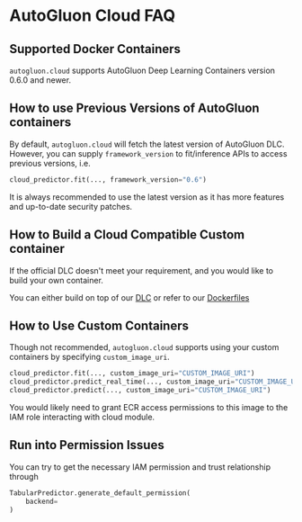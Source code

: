 # AutoGluon Cloud FAQ

## Supported Docker Containers
`autogluon.cloud` supports AutoGluon Deep Learning Containers version 0.6.0 and newer.

## How to use Previous Versions of AutoGluon containers
By default, `autogluon.cloud` will fetch the latest version of AutoGluon DLC. However, you can supply `framework_version` to fit/inference APIs to access previous versions, i.e.
```python
cloud_predictor.fit(..., framework_version="0.6")
```
It is always recommended to use the latest version as it has more features and up-to-date security patches.


## How to Build a Cloud Compatible Custom container
If the official DLC doesn't meet your requirement, and you would like to build your own container.

You can either build on top of our [DLC](https://github.com/aws/deep-learning-containers/blob/master/available_images.md#autogluon-training-containers)
or refer to our [Dockerfiles](https://github.com/aws/deep-learning-containers/tree/master/autogluon)

## How to Use Custom Containers
Though not recommended, `autogluon.cloud` supports using your custom containers by specifying `custom_image_uri`.

```python
cloud_predictor.fit(..., custom_image_uri="CUSTOM_IMAGE_URI")
cloud_predictor.predict_real_time(..., custom_image_uri="CUSTOM_IMAGE_URI")
cloud_predictor.predict(..., custom_image_uri="CUSTOM_IMAGE_URI")
```

You would likely need to grant ECR access permissions to this image to the IAM role interacting with cloud module.

## Run into Permission Issues
You can try to get the necessary IAM permission and trust relationship through
```python
TabularPredictor.generate_default_permission(
    backend=
)
```

